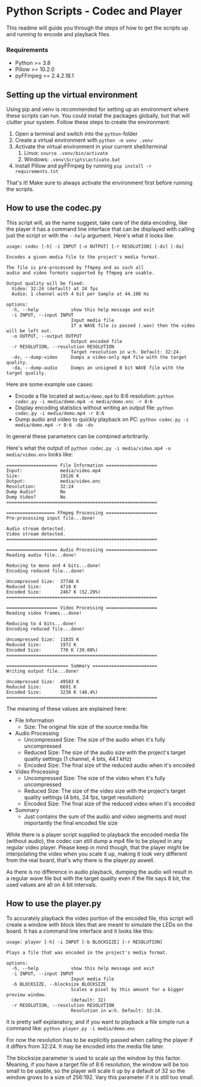 # Python Scripts - Codec and Player

This readme will guide you through the steps of how to get the scripts up and running to encode and playback files.

### Requirements
- Python >= 3.8
- Pillow >= 10.2.0
- pyFFmpeg >= 2.4.2.18.1


## Setting up the virtual environment

Using pip and venv is recommended for setting up an environment where these scripts can run.
You could install the packages globally, but that will clutter your system.
Follow these steps to create the environment:

1. Open a terminal and switch into the `python`-folder
2. Create a virtual environment with `python -m venv .venv`
3. Activate the virtual environment in your current shell/terminal
   1. Linux: `source .venv/bin/activate`
   2. Windows: `.venv\Scripts\activate.bat`
4. Install Pillow and pyFFmpeg by running `pip install -r requirements.txt`

That's it! Make sure to always activate the environment first before running the scripts.

## How to use the codec.py

This script will, as the name suggest, take care of the data encoding, like the player it has a command line interface that can be displayed with calling just the script or with the `--help` argument. Here's what it looks like:

```
usage: codec [-h] -i INPUT [-o OUTPUT] [-r RESOLUTION] [-dv] [-da]

Encodes a given media file to the project's media format.

The file is pre-processed by ffmpeg and as such all
audio and video formats supported by ffmpeg are usable.

Output quality will be fixed:
  Video: 32:24 (default) at 24 fps
  Audio: 1 channel with 4 bit per Sample at 44.100 Hz

options:
  -h, --help            show this help message and exit
  -i INPUT, --input INPUT
                        Input media file
                        If a WAVE file is passed (.wav) then the video will be left out.
  -o OUTPUT, --output OUTPUT
                        Output encoded file
  -r RESOLUTION, --resolution RESOLUTION
                        Target resolution in w:h. Default: 32:24.
  -dv, --dump-video     Dumps a video-only mp4 file with the target quality.
  -da, --dump-audio     Dumps an unsigned 8 bit WAVE file with the target quality.
```

Here are some example use cases:
- Encode a file located at `media/demo.mp4` to 8:6 resolution: `python codec.py -i media/demo.mp4 -o media/demo.enc -r 8:6`
- Display encoding statistics without writing an output file: `python codec.py -i media/demo.mp4 -r 8:6`
- Dump audio and video to quickly playback on PC: `python codec.py -i media/demo.mp4 -r 8:6 -da -dv`

In general these parameters can be combined arbritrarily.

Here's what the output of `python codec.py -i media/video.mp4 -o media/video.env` looks like:
```
=================== File Information ===================
Input:              media/video.mp4
Size:               19126 K
Output:             media/video.enc
Resolution:         32:24
Dump Audio?         No
Dump Video?         No
========================================================

================== FFmpeg Processing ===================
Pre-processing input file...done!

Audio stream detected.
Video stream detected.
========================================================

=================== Audio Processing ===================
Reading audio file...done!

Reducing to mono and 4 bits...done!
Encoding reduced file...done!

Uncompressed Size:  37748 K
Reduced Size:       4718 K
Encoded Size:       2467 K (52.29%)
========================================================

=================== Video Processing ===================
Reading video frames...done!

Reducing to 4 bits...done!
Encoding reduced file...done!

Uncompressed Size:  11835 K
Reduced Size:       1972 K
Encoded Size:       770 K (39.08%)
========================================================

======================= Summary ========================
Writing output file...done!

Uncompressed Size:  49583 K
Reduced Size:       6691 K
Encoded Size:       3238 K (48.4%)
========================================================
```

The meaning of these values are explained here:
- File Information
  - Size: The original file size of the source media file
- Audio Processing
  - Uncompressed Size: The size of the audio when it's fully uncompressed
  - Reduced Size: The size of the audio size with the project's target quality settings (1 channel, 4 bits, 44.1 kHz)
  - Encoded Size: The final size of the reduced audio when it's encoded
- Video Processing
  - Uncompressed Size: The size of the video when it's fully uncompressed
  - Reduced Size: The size of the video size with the project's target quality settings (4 bits, 24 fps, target resolution)
  - Encoded Size: The final size of the reduced video when it's encoded
- Summary
  - Just contains the sum of the audio and video segments and most importantly the final encoded file size

While there is a player script supplied to playback the encoded media file (without audio), the codec can still dump a mp4 file to be played in any regular video player. Please keep in mind though, that the player might be interpolating the video when you scale it up, making it look very different from the real board, that's why there is the player.py aswell.

As there is no difference in audio playback, dumping the audio will result in a regular wave file but with the target quality even if the file says 8 bit, the used values are all on 4 bit intervals.

## How to use the player.py

To accurately playback the video portion of the encoded file, this script will create a window with block tiles that are meant to simulate the LEDs on the board. It has a command line interface and it looks like this:
```
usage: player [-h] -i INPUT [-b BLOCKSIZE] [-r RESOLUTION]

Plays a file that was encoded in the project's media format.

options:
  -h, --help            show this help message and exit
  -i INPUT, --input INPUT
                        Input media file
  -b BLOCKSIZE, --blocksize BLOCKSIZE
                        Scales a pixel by this amount for a bigger preview window.
                        (default: 32)
  -r RESOLUTION, --resolution RESOLUTION
                        Resolution in w:h. Default: 32:24.
```

It is pretty self explanatory, and if you want to playback a file simple run a command like: `python player.py -i media/demo.enc`

For now the resolution has to be explicitly passed when calling the player if it differs from 32:24. It may be encoded into the media file later.

The blocksize parameter is used to scale up the window by this factor. Meaning, if you have a target file of 8:6 resolution, the window will be too small to be usable, so the player will scale it up by a default of 32 so the window grows to a size of 256:192. Vary this parameter if it is still too small.
